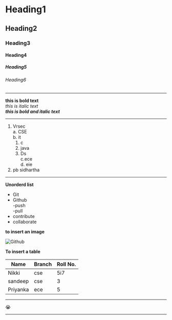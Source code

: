 # Heading1
## Heading2
###  Heading3
#### Heading4
##### Heading5
###### Heading6
-------------------------------------

**this is bold text**  
*this is italic text*  
***this is bold and italic text***  

---------------------------------------

1. Vrsec  
  a. CSE  
  b. it   
    1. c  
    2. java  
    3. Ds  
  c.ece  
  d. eie 
3. pb sidhartha  

--------------------------------

**Unorderd list**
* Git  
* Github  
 -push  
 -pull  
* contribute  
* collaborate  


**to insert an image**

![Github](https://github.githubassets.com/images/modules/open_graph/github-mark.png)


**To insert a table**

|Name|Branch|Roll No.|  
|-----|-------|-------|  
|Nikki|cse|5i7|  
|sandeep|cse|3|  
|Priyanka|ece|5|  

-----------------  

:sob:

----------  

